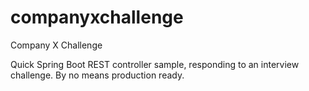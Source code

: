 # companyxchallenge
Company X Challenge

Quick Spring Boot REST controller sample, responding to an interview challenge. By no means production ready.
